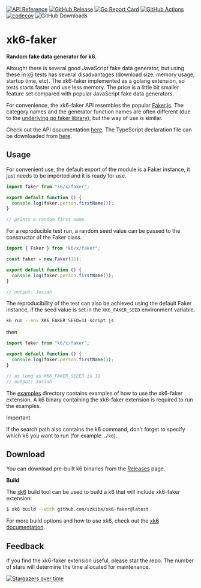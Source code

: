 [![API Reference](https://img.shields.io/badge/API-reference-blue?logo=readme&logoColor=lightgray)](https://ivan.szkiba.hu/xk6-faker)
[![GitHub Release](https://img.shields.io/github/v/release/szkiba/xk6-faker)](https://github.com/szkiba/xk6-faker/releases/)
[![Go Report Card](https://goreportcard.com/badge/github.com/szkiba/xk6-faker)](https://goreportcard.com/report/github.com/szkiba/xk6-faker)
[![GitHub Actions](https://github.com/szkiba/xk6-faker/actions/workflows/test.yml/badge.svg)](https://github.com/szkiba/xk6-faker/actions/workflows/test.yml)
[![codecov](https://codecov.io/gh/szkiba/xk6-faker/graph/badge.svg?token=RDJNHP8NFP)](https://codecov.io/gh/szkiba/xk6-faker)
![GitHub Downloads](https://img.shields.io/github/downloads/szkiba/xk6-faker/total)

# xk6-faker

**Random fake data generator for k6.**

Altought there is several good JavaScript fake data generator, but using these in [k6](https://k6.io) tests has several disadvantages (download size, memory usage, startup time, etc). The xk6-faker implemented as a golang extension, so tests starts faster and use less memory. The price is a little bit smaller feature set compared with popular JavaScript fake data generators.

For convenience, the xk6-faker API resembles the popular [Faker.js](https://fakerjs.dev/). The category names and the generator function names are often different (due to the [underlying go faker library](https://github.com/brianvoe/gofakeit)), but the way of use is similar.

Check out the API documentation [here](https://ivan.szkiba.hu/xk6-faker). The TypeScript declaration file can be downloaded from [here](https://ivan.szkiba.hu/xk6-faker/index.d.ts).

## Usage

For convenient use, the default export of the module is a Faker instance, it just needs to be imported and it is ready for use.

```ts file=examples/default-faker.js
import faker from "k6/x/faker";

export default function () {
  console.log(faker.person.firstName());
}

// prints a random first name
```

For a reproducible test run, a random seed value can be passed to the constructor of the Faker class.


```ts file=examples/custom-faker.js
import { Faker } from "k6/x/faker";

const faker = new Faker(11);

export default function () {
  console.log(faker.person.firstName());
}

// output: Josiah
```

The reproducibility of the test can also be achieved using the default Faker instance, if the seed value is set in the `XK6_FAKER_SEED` environment variable.

```bash
k6 run --env XK6_FAKER_SEED=11 script.js
```

then

```ts file=examples/default-faker-env.js
import faker from "k6/x/faker";

export default function () {
  console.log(faker.person.firstName());
}

// as long as XK6_FAKER_SEEED is 11
// output: Josiah
```

The [examples](https://github.com/szkiba/xk6-faker/blob/master/examples) directory contains examples of how to use the xk6-faker extension. A k6 binary containing the xk6-faker extension is required to run the examples.

> [!IMPORTANT]
> If the search path also contains the k6 command, don't forget to specify which k6 you want to run (for example `./k6`).

## Download

You can download pre-built k6 binaries from the [Releases](https://github.com/szkiba/xk6-faker/releases/) page.

**Build**

The [xk6](https://github.com/grafana/xk6) build tool can be used to build a k6 that will include xk6-faker extension:

```bash
$ xk6 build --with github.com/szkiba/xk6-faker@latest
```

For more build options and how to use xk6, check out the [xk6 documentation](https://github.com/grafana/xk6).

## Feedback

If you find the xk6-faker extension useful, please star the repo. The number of stars will determine the time allocated for maintenance.

[![Stargazers over time](https://starchart.cc/szkiba/xk6-faker.svg?variant=adaptive)](https://starchart.cc/szkiba/xk6-faker)